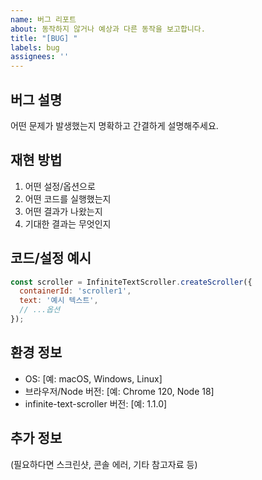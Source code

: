 ```yaml
---
name: 버그 리포트
about: 동작하지 않거나 예상과 다른 동작을 보고합니다.
title: "[BUG] "
labels: bug
assignees: ''
---
```


## 버그 설명
어떤 문제가 발생했는지 명확하고 간결하게 설명해주세요.

## 재현 방법
1. 어떤 설정/옵션으로
2. 어떤 코드를 실행했는지
3. 어떤 결과가 나왔는지
4. 기대한 결과는 무엇인지

## 코드/설정 예시
```js
const scroller = InfiniteTextScroller.createScroller({
  containerId: 'scroller1',
  text: '예시 텍스트',
  // ...옵션
});
```

## 환경 정보
- OS: [예: macOS, Windows, Linux]
- 브라우저/Node 버전: [예: Chrome 120, Node 18]
- infinite-text-scroller 버전: [예: 1.1.0]

## 추가 정보
(필요하다면 스크린샷, 콘솔 에러, 기타 참고자료 등)